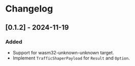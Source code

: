 # Changelog

## [0.1.2] - 2024-11-19
### Added
- Support for wasm32-unknown-unknown target.
- Implement `TrafficShaperPayload` for `Result` and `Option`.

